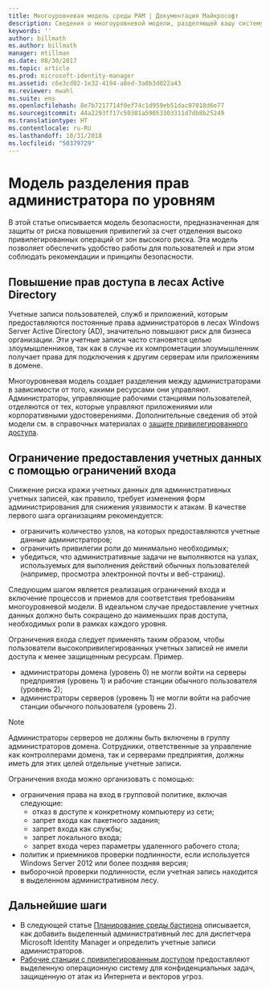 ```yaml
---
title: Многоуровневая модель среды PAM | Документация Майкрософт
description: Сведения о многоуровневой модели, разделяющей вашу систему по уровням уязвимости для рисков.
keywords: ''
author: billmath
ms.author: billmath
manager: mtillman
ms.date: 08/30/2017
ms.topic: article
ms.prod: microsoft-identity-manager
ms.assetid: c6e3cd02-1e32-4194-a8ed-3a0b3d022a43
ms.reviewer: mwahl
ms.suite: ems
ms.openlocfilehash: 8e7b7217714f0ef74c1d959eb51dac07018d6e77
ms.sourcegitcommit: 44a2293ff17c50381a59053303311d7db8b25249
ms.translationtype: HT
ms.contentlocale: ru-RU
ms.lasthandoff: 10/31/2018
ms.locfileid: "50379729"
---
```

# <a name="tier-model-for-partitioning-administrative-privileges"></a>Модель разделения прав администратора по уровням

В этой статье описывается модель безопасности, предназначенная для защиты от риска повышения привилегий за счет отделения высоко привилегированных операций от зон высокого риска. Эта модель позволяет обеспечить удобство работы для пользователей и при этом соблюдать рекомендации и принципы безопасности.

## <a name="elevation-of-privilege-in-active-directory-forests"></a>Повышение прав доступа в лесах Active Directory

Учетные записи пользователей, служб и приложений, которым предоставляются постоянные права администраторов в лесах Windows Server Active Directory (AD), значительно повышают риск для бизнеса организации. Эти учетные записи часто становятся целью злоумышленников, так как в случае их компрометации злоумышленник получает права для подключения к другим серверам или приложениям в домене.

Многоуровневая модель создает разделения между администраторами в зависимости от того, какими ресурсами они управляют. Администраторы, управляющие рабочими станциями пользователей, отделяются от тех, которые управляют приложениями или корпоративными удостоверениями. Дополнительные сведения об этой модели см. в справочных материалах о [защите привилегированного доступа](http://aka.ms/tiermodel).

## <a name="restricting-credential-exposure-with-logon-restrictions"></a>Ограничение предоставления учетных данных с помощью ограничений входа

Снижение риска кражи учетных данных для административных учетных записей, как правило, требует изменения форм администрирования для снижения уязвимости к атакам. В качестве первого шага организациям рекомендуется:

- ограничить количество узлов, на которых предоставляются учетные данные администраторов;
- ограничить привилегии роли до минимально необходимых;
- убедиться, что административные задачи не выполняются на узлах, используемых для выполнения действий обычных пользователей (например, просмотра электронной почты и веб-страниц).

Следующим шагом является реализация ограничений входа и включение процессов и приемов для соответствия требованиям многоуровневой модели. В идеальном случае предоставление учетных данных должно быть сокращено до наименьших прав доступа, необходимых роли в рамках каждого уровня.

Ограничения входа следует применять таким образом, чтобы пользователи высокопривилегированных учетных записей не имели доступа к менее защищенным ресурсам. Пример.

- администраторы домена (уровень 0) не могли войти на серверы предприятия (уровень 1) и рабочие станции обычного пользователя (уровень 2);
- администраторы серверов (уровень 1) не могли войти на рабочие станции обычного пользователя (уровень 2).

>[!NOTE]
> Администраторы серверов не должны быть включены в группу администраторов домена. Сотрудники, ответственные за управление как контроллерами домена, так и серверами предприятия, должны иметь для этих целей отдельные учетные записи.

Ограничения входа можно организовать с помощью:

- ограничения права на вход в групповой политике, включая следующие:
    - отказ в доступе к конкретному компьютеру из сети;
    - запрет входа как пакетного задания;
    - запрет входа как службы;
    - запрет локального входа;
    - запрет входа через параметры удаленного рабочего стола;  
- политик и приемников проверки подлинности, если используется Windows Server 2012 или более поздняя версия;
- выборочной проверки подлинности, если учетная запись находится в выделенном административном лесу.

## <a name="next-steps"></a>Дальнейшие шаги

- В следующей статье [Планирование среды бастиона](planning-bastion-environment.md) описывается, как добавить выделенный административный лес для диспетчера Microsoft Identity Manager и определить учетные записи администраторов.
- [Рабочие станции с привилегированным доступом](https://docs.microsoft.com/windows-server/identity/securing-privileged-access/privileged-access-workstations) предоставляют выделенную операционную систему для конфиденциальных задач, защищенную от атак из Интернета и векторов угроз.
